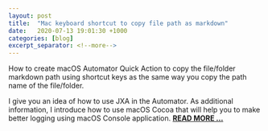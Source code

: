 ```yaml
---
layout: post
title:  "Mac keyboard shortcut to copy file path as markdown"
date:   2020-07-13 19:01:30 +1000
categories: [blog]
excerpt_separator: <!--more-->
---
```


How to create macOS Automator Quick Action to copy the file/folder markdown path using shortcut keys as the same way you copy the path name of the file/folder. 

<!--more-->

I give you an idea of how to use JXA in the Automator. As additional information, I introduce how to use macOS Cocoa that will help you to make better logging using macOS Console application. [**READ MORE ...**](https://ojitha.blogspot.com/2020/06/macos-quick-action-to-copy-markdown.html)
